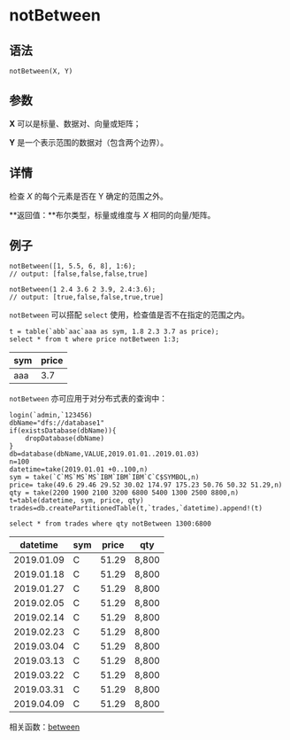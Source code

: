 # notBetween

## 语法

`notBetween(X, Y)`

## 参数

**X** 可以是标量、数据对、向量或矩阵；

**Y** 是一个表示范围的数据对（包含两个边界）。

## 详情

检查 *X* 的每个元素是否在 Y 确定的范围之外。

**返回值：**布尔类型，标量或维度与 *X* 相同的向量/矩阵。

## 例子

```
notBetween([1, 5.5, 6, 8], 1:6);
// output: [false,false,false,true]

notBetween(1 2.4 3.6 2 3.9, 2.4:3.6);
// output: [true,false,false,true,true]
```

`notBetween` 可以搭配 `select` 使用，检查值是否不在指定的范围之内。

```
t = table(`abb`aac`aaa as sym, 1.8 2.3 3.7 as price);
select * from t where price notBetween 1:3;
```

| sym | price |
| --- | --- |
| aaa | 3.7 |

`notBetween` 亦可应用于对分布式表的查询中：

```
login(`admin,`123456)
dbName="dfs://database1"
if(existsDatabase(dbName)){
	dropDatabase(dbName)
}
db=database(dbName,VALUE,2019.01.01..2019.01.03)
n=100
datetime=take(2019.01.01 +0..100,n)
sym = take(`C`MS`MS`MS`IBM`IBM`IBM`C`C$SYMBOL,n)
price= take(49.6 29.46 29.52 30.02 174.97 175.23 50.76 50.32 51.29,n)
qty = take(2200 1900 2100 3200 6800 5400 1300 2500 8800,n)
t=table(datetime, sym, price, qty)
trades=db.createPartitionedTable(t,`trades,`datetime).append!(t)

select * from trades where qty notBetween 1300:6800
```

| datetime | sym | price | qty |
| --- | --- | --- | --- |
| 2019.01.09 | C | 51.29 | 8,800 |
| 2019.01.18 | C | 51.29 | 8,800 |
| 2019.01.27 | C | 51.29 | 8,800 |
| 2019.02.05 | C | 51.29 | 8,800 |
| 2019.02.14 | C | 51.29 | 8,800 |
| 2019.02.23 | C | 51.29 | 8,800 |
| 2019.03.04 | C | 51.29 | 8,800 |
| 2019.03.13 | C | 51.29 | 8,800 |
| 2019.03.22 | C | 51.29 | 8,800 |
| 2019.03.31 | C | 51.29 | 8,800 |
| 2019.04.09 | C | 51.29 | 8,800 |

相关函数：[between](../b/between.md)

